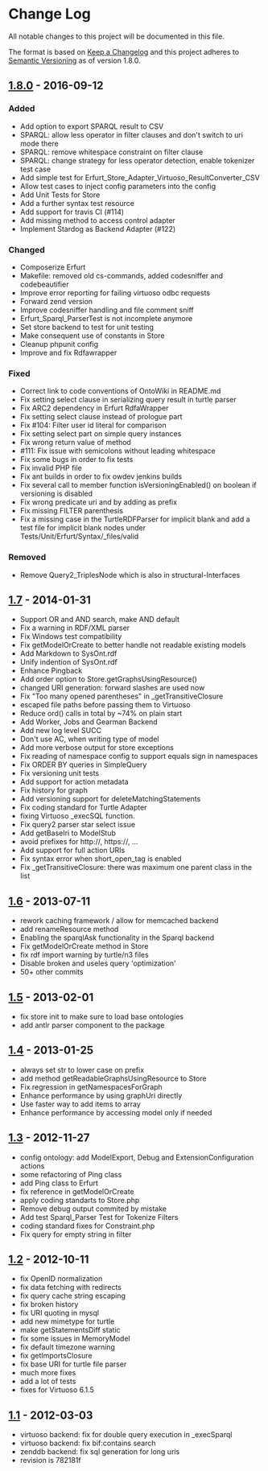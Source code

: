 # Change Log
All notable changes to this project will be documented in this file.

The format is based on [Keep a Changelog](http://keepachangelog.com/)
and this project adheres to [Semantic Versioning](http://semver.org/) as of version 1.8.0.

## [1.8.0] - 2016-09-12

### Added
- Add option to export SPARQL result to CSV
- SPARQL: allow less operator in filter clauses and don't switch to uri mode there
- SPARQL: remove whitespace constraint on filter clause
- SPARQL: change strategy for less operator detection, enable tokenizer test case
- Add simple test for Erfurt_Store_Adapter_Virtuoso_ResultConverter_CSV
- Allow test cases to inject config parameters into the config
- Add Unit Tests for Store
- Add a further syntax test resource
- Add support for travis CI (#114)
- Add missing method to access control adapter
- Implement Stardog as Backend Adapter (#122)

### Changed
- Composerize Erfurt
- Makefile: removed old cs-commands, added codesniffer and codebeautifier
- Improve error reporting for failing virtuoso odbc requests
- Forward zend version
- Improve codesniffer handling and file comment sniff
- Erfurt_Sparql_ParserTest is not incomplete anymore
- Set store backend to test for unit testing
- Make consequent use of constants in Store
- Cleanup phpunit config
- Improve and fix Rdfawrapper

### Fixed
- Correct link to code conventions of OntoWiki in README.md
- Fix setting select clause in serializing query result in turtle parser
- Fix ARC2 dependency in Erfurt RdfaWrapper
- Fix setting select clause instead of prologue part
- Fix #104: Filter user id literal for comparison
- Fix setting select part on simple query instances
- Fix wrong return value of method
- #111: Fix issue with semicolons without leading whitespace
- Fix some bugs in order to fix tests
- Fix invalid PHP file
- Fix ant builds in order to fix owdev jenkins builds
- Fix several call to member function isVersioningEnabled() on boolean if versioning is disabled
- Fix wrong predicate uri <lang> and <type> by adding  as prefix
- Fix missing FILTER parenthesis
- Fix a missing case in the TurtleRDFParser for implicit blank and add a test file for implicit blank nodes under Tests/Unit/Erfurt/Syntax/_files/valid

### Removed
- Remove Query2_TriplesNode which is also in structural-Interfaces

## [1.7] - 2014-01-31

- Support OR and AND search, make AND default
- Fix a warning in RDF/XML parser
- Fix Windows test compatibility
- Fix getModelOrCreate to better handle not readable existing models
- Add Markdown to SysOnt.rdf
- Unify indention of SysOnt.rdf
- Enhance Pingback
- Add order option to Store.getGraphsUsingResource()
- changed URI generation: forward slashes are used now
- Fix "Too many opened parentheses" in _getTransitiveClosure
- escaped file paths before passing them to Virtuoso
- Reduce ord() calls in total by ~74% on plain start
- Add Worker, Jobs and Gearman Backend
- Add new log level SUCC
- Don't use AC, when writing type of model
- Add more verbose output for store exceptions
- Fix reading of namespace config to support equals sign in namespaces
- Fix ORDER BY queries in SimpleQuery
- Fix versioning unit tests
- Add support for action metadata
- Fix history for graph
- Add versioning support for deleteMatchingStatements
- Fix coding standard for Turtle Adapter
- fixing Virtuoso _execSQL function.
- Fix query2 parser star select issue
- Add getBaseIri to ModelStub
- avoid prefixes for http://, https://, ...
- Add support for full action URIs
- Fix syntax error when short_open_tag is enabled
- Fix _getTransitiveClosure: there was maximum one parent class in the list

## [1.6] - 2013-07-11

- rework caching framework / allow for memcached backend
- add renameResource method
- Enabling the sparqlAsk functionality in the Sparql backend
- Fix getModelOrCreate method in Store
- fix rdf import warning by turtle/n3 files
- Disable broken and useles query 'optimization'
- 50+ other commits

## [1.5] - 2013-02-01

- fix store init to make sure to load base ontologies
- add antlr parser component to the package

## [1.4] - 2013-01-25

- always set str to lower case on prefix
- add method getReadableGraphsUsingResource to Store
- Fix regression in getNamespacesForGraph
- Enhance performance by using graphUri directly
- Use faster way to add items to array
- Enhance performance by accessing model only if needed

## [1.3] - 2012-11-27

- config ontology: add ModelExport, Debug and ExtensionConfiguration actions
- some refactoring of Ping class
- add Ping class to Erfurt
- fix reference in getModelOrCreate
- apply coding standarts to Store.php
- Remove debug output commited by mistake
- Add test Sparql_Parser Test for Tokenize Filters
- coding standard fixes for Constraint.php
- Fix query for empty string in filter

## [1.2] - 2012-10-11

- fix OpenID normalization
- fix data fetching with redirects
- fix query cache string escaping
- fix broken history
- fix URI quoting in mysql
- add new mimetype for turtle
- make getStatementsDiff static
- fix some issues in MemoryModel
- fix default timezone warning
- fix getImportsClosure
- fix base URI for turtle file parser
- much more fixes
- add a lot of tests
- fixes for Virtuoso 6.1.5

## [1.1] - 2012-03-03

- virtuoso backend: fix for double query execution in _execSparql
- virtuoso backend: fix bif:contains search
- zenddb backend: fix sql generation for long uris
- revision is 782181f

[1.8.0]: https://github.com/AKSW/Erfurt/compare/v1.7...v1.8.0
[1.7]: https://github.com/AKSW/Erfurt/compare/v1.6...v1.7
[1.6]: https://github.com/AKSW/Erfurt/compare/v1.5...v1.6
[1.5]: https://github.com/AKSW/Erfurt/compare/v1.6...v1.5
[1.4]: https://github.com/AKSW/Erfurt/compare/v1.6...v1.4
[1.3]: https://github.com/AKSW/Erfurt/compare/v1.6...v1.3
[1.2]: https://github.com/AKSW/Erfurt/compare/v1.6...v1.2
[1.1]: https://github.com/AKSW/Erfurt/compare/v1.0-4...v1.1
